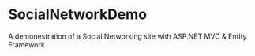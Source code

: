 # SocialNetworkDemo
 A demonestration of a Social Networking site with ASP.NET MVC &amp; Entity Framework
